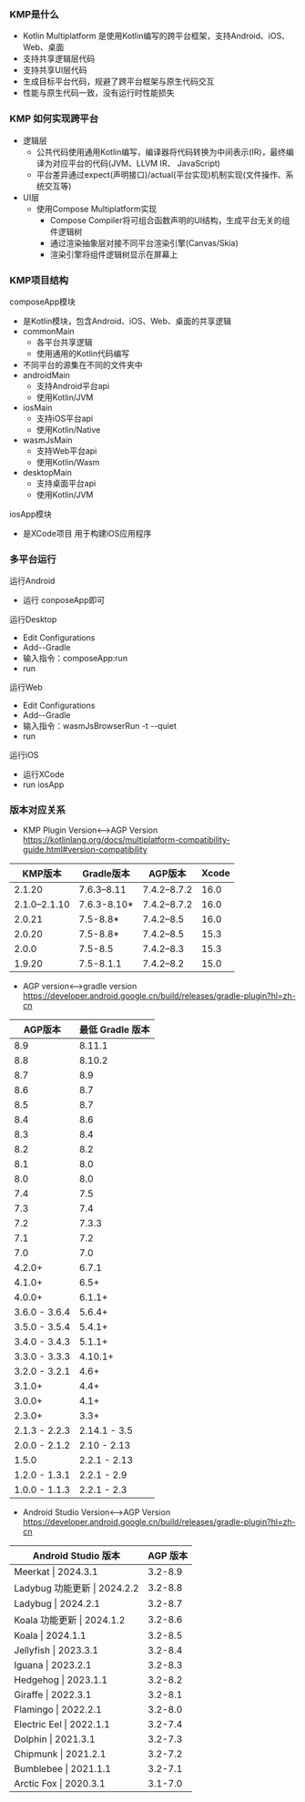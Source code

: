 ### KMP是什么
- Kotlin Multiplatform 是使用Kotlin编写的跨平台框架，支持Android、iOS、Web、桌面
- 支持共享逻辑层代码
- 支持共享UI层代码
- 生成目标平台代码，规避了跨平台框架与原生代码交互
- 性能与原生代码一致，没有运行时性能损失

### KMP 如何实现跨平台
- 逻辑层
  - 公共代码使用通用Kotlin编写，编译器将代码转换为中间表示(IR)，最终编译为对应平台的代码(JVM、LLVM IR、 JavaScript)
  - 平台差异通过expect(声明接口)/actual(平台实现)机制实现(文件操作、系统交互等) 
- UI层
  - 使用Compose Multiplatform实现
    - Compose Compiler将可组合函数声明的UI结构，生成平台无关的组件逻辑树
    - 通过渲染抽象层对接不同平台渲染引擎(Canvas/Skia)
    - 渲染引擎将组件逻辑树显示在屏幕上


### KMP项目结构
composeApp模块
- 是Kotlin模块，包含Android、iOS、Web、桌面的共享逻辑
- commonMain
  - 各平台共享逻辑
  - 使用通用的Kotlin代码编写
-  不同平台的源集在不同的文件夹中
  - androidMain
    - 支持Android平台api
    - 使用Kotlin/JVM
  - iosMain
    - 支持iOS平台api
    - 使用Kotlin/Native
  - wasmJsMain
    - 支持Web平台api
    - 使用Kotlin/Wasm
  - desktopMain
    - 支持桌面平台api
    - 使用Kotlin/JVM

iosApp模块
- 是XCode项目 用于构建iOS应用程序

### 多平台运行
运行Android
- 运行 conposeApp即可

运行Desktop
- Edit Configurations
- Add--Gradle
- 输入指令：composeApp:run
- run

运行Web
- Edit Configurations
- Add--Gradle
- 输入指令：wasmJsBrowserRun -t --quiet
- run

运行iOS
- 运行XCode
- run iosApp

### 版本对应关系
- KMP Plugin Version<-->AGP Version
https://kotlinlang.org/docs/multiplatform-compatibility-guide.html#version-compatibility

| KMP版本        | Gradle版本    | AGP版本       | Xcode |
|--------------|-------------|-------------|-------|
| 2.1.20       | 7.6.3–8.11  | 7.4.2–8.7.2 | 16.0  |
| 2.1.0–2.1.10 | 7.6.3-8.10* | 7.4.2–8.7.2 | 16.0  |
| 2.0.21       | 7.5-8.8*    | 7.4.2–8.5   | 16.0  |
| 2.0.20       | 7.5-8.8*    | 7.4.2–8.5   | 15.3  |
| 2.0.0        | 7.5-8.5     | 7.4.2–8.3   | 15.3  |
| 1.9.20       | 7.5-8.1.1   | 7.4.2–8.2   | 15.0  |

- AGP version<-->gradle version
https://developer.android.google.cn/build/releases/gradle-plugin?hl=zh-cn

| AGP版本         | 最低 Gradle 版本 |
|---------------|--------------|
| 8.9           | 8.11.1       |
| 8.8           | 8.10.2       |
| 8.7           | 8.9          |
| 8.6           | 8.7          |
| 8.5           | 8.7          |
| 8.4           | 8.6          |
| 8.3           | 8.4          |
| 8.2           | 8.2          |
| 8.1           | 8.0          |
| 8.0           | 8.0          |
| 7.4           | 7.5          |
| 7.3           | 7.4          |
| 7.2           | 7.3.3        |
| 7.1           | 7.2          |
| 7.0           | 7.0          |
| 4.2.0+        | 6.7.1        |
| 4.1.0+        | 6.5+         |
| 4.0.0+        | 6.1.1+       |
| 3.6.0 - 3.6.4 | 5.6.4+       |
| 3.5.0 - 3.5.4 | 5.4.1+       |
| 3.4.0 - 3.4.3 | 5.1.1+       |
| 3.3.0 - 3.3.3 | 4.10.1+      |
| 3.2.0 - 3.2.1 | 4.6+         |
| 3.1.0+        | 4.4+         |
| 3.0.0+        | 4.1+         |
| 2.3.0+        | 3.3+         |
| 2.1.3 - 2.2.3 | 2.14.1 - 3.5 |
| 2.0.0 - 2.1.2 | 2.10 - 2.13  |
| 1.5.0         | 2.2.1 - 2.13 |
| 1.2.0 - 1.3.1 | 2.2.1 - 2.9  |
| 1.0.0 - 1.1.3 | 2.2.1 - 2.3  |

- Android Studio Version<-->AGP Version
https://developer.android.google.cn/build/releases/gradle-plugin?hl=zh-cn

| Android Studio 版本        | AGP 版本  |
|--------------------------|---------|
| Meerkat \| 2024.3.1      | 3.2-8.9 |
| Ladybug 功能更新 \| 2024.2.2 | 3.2-8.8 |
| Ladybug \| 2024.2.1      | 3.2-8.7 |
| Koala 功能更新 \| 2024.1.2   | 3.2-8.6 |
| Koala \| 2024.1.1        | 3.2-8.5 |
| Jellyfish \| 2023.3.1    | 3.2-8.4 |
| Iguana \| 2023.2.1       | 3.2-8.3 |
| Hedgehog \| 2023.1.1     | 3.2-8.2 |
| Giraffe \| 2022.3.1      | 3.2-8.1 |
| Flamingo \| 2022.2.1     | 3.2-8.0 |
| Electric Eel \| 2022.1.1 | 3.2-7.4 |
| Dolphin \| 2021.3.1      | 3.2-7.3 |
| Chipmunk \| 2021.2.1     | 3.2-7.2 |
| Bumblebee \| 2021.1.1    | 3.2-7.1 |
| Arctic Fox \| 2020.3.1   | 3.1-7.0 |
